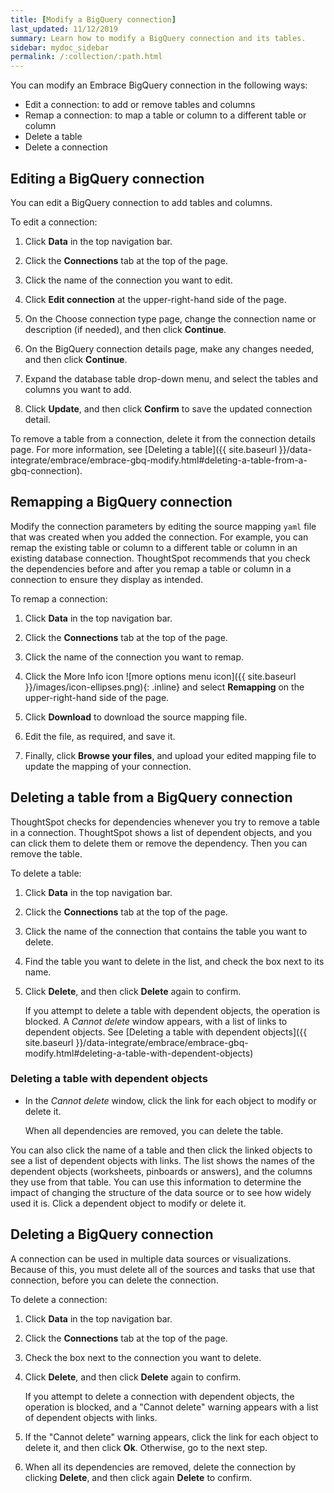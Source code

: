 ```yaml
---
title: [Modify a BigQuery connection]
last_updated: 11/12/2019
summary: Learn how to modify a BigQuery connection and its tables.
sidebar: mydoc_sidebar
permalink: /:collection/:path.html
---
```


You can modify an Embrace BigQuery connection in the following ways:
- Edit a connection: to add or remove tables and columns
- Remap a connection: to map a table or column to a different table or column
- Delete a table
- Delete a connection

## Editing a BigQuery connection

You can edit a BigQuery connection to add tables and columns.

To edit a connection:

1. Click **Data** in the top navigation bar.

2. Click the **Connections** tab at the top of the page.

3. Click the name of the connection you want to edit.

   <!--![]({{ site.baseurl }}/images/select-connection.png "select Connection") -->

4. Click **Edit connection** at the upper-right-hand side of the page.

   <!--![Edit connection]({{ site.baseurl }}/images/gbq-editconnection.png "Edit connection") -->

5. On the Choose connection type page, change the connection name or description (if needed), and then click **Continue**.  

6. On the BigQuery connection details page, make any changes needed, and then click **Continue**.

7. Expand the database table drop-down menu, and select the tables and columns you want to add.

   <!--![Select tables and columns]({{ site.baseurl }}/images/redshift-edittables.png "Select tables and columns") -->
   <!--![]({{ site.baseurl }}/images/connection-update.png "Edit connection dialog box") -->

8. Click **Update**, and then click **Confirm** to save the updated connection detail.

To remove a table from a connection, delete it from the connection details page. For more information, see [Deleting a table]({{ site.baseurl }}/data-integrate/embrace/embrace-gbq-modify.html#deleting-a-table-from-a-gbq-connection).

## Remapping a BigQuery connection

Modify the connection parameters by editing the source mapping <code>yaml</code> file that was created when you added the connection. For example, you can remap the existing table or column to a different table or column in an existing database connection. ThoughtSpot recommends that you check the dependencies before and after you remap a table or column in a connection to ensure they display as intended.

To remap a connection:

1. Click **Data** in the top navigation bar.

2. Click the **Connections** tab at the top of the page.

3. Click the name of the connection you want to remap.
   <!--![]({{ site.baseurl }}/images/select-connection.png "Select a connection type") -->

4. Click the More Info icon ![more options menu icon]({{ site.baseurl }}/images/icon-ellipses.png){: .inline} and select **Remapping** on the upper-right-hand side of the page.
   <!--![Remap a connection]({{ site.baseurl }}/images/gbq-remapping.png "Remap a connection") -->

5. Click **Download** to download the source mapping file.

   <!--!["Download the source mapping file"]({{ site.baseurl }}/images/gbq-downloadyaml.png "Download the source mapping file") -->

6. Edit the file, as required, and save it.
   <!--![]({{ site.baseurl }}/images/embrace-yaml.png "Edit yaml") -->

7. Finally, click **Browse your files**, and upload your edited mapping file to update the mapping of your connection.

## Deleting a table from a BigQuery connection
ThoughtSpot checks for dependencies whenever you try to remove a table in a connection. ThoughtSpot shows a list of dependent objects, and you can click them to delete them or remove the dependency. Then you can remove the table.

To delete a table:

1. Click **Data** in the top navigation bar.

2. Click the **Connections** tab at the top of the page.

3. Click the name of the connection that contains the table you want to delete.

   <!--![]({{ site.baseurl }}/images/select-connection.png "Select a connection type")-->

4. Find the table you want to delete in the list, and check the box next to its name.

5. Click **Delete**, and then click **Delete** again to confirm.

   <!--![Delete a connection table]({{ site.baseurl }}/images/gbq-deletetable.png "Delete a connection table") -->

   If you attempt to delete a table with dependent objects, the operation is blocked. A *Cannot delete* window appears, with a list of links to dependent objects. See [Deleting a table with dependent objects]({{ site.baseurl }}/data-integrate/embrace/embrace-gbq-modify.html#deleting-a-table-with-dependent-objects)

### Deleting a table with dependent objects

- In the *Cannot delete* window, click the link for each object to modify or delete it.

  When all dependencies are removed, you can delete the table.

  <!--![]({{ site.baseurl }}/images/delete-warning.png "Dependent objects warning") -->

You can also click the name of a table and then click the linked objects to see a list of dependent objects with links. The list shows the names of the dependent objects (worksheets, pinboards or answers), and the columns they use from that table. You can use this information to determine the impact of changing the structure of the data source or to see how widely used it is. Click a dependent object to modify or delete it.

## Deleting a BigQuery connection
A connection can be used in multiple data sources or visualizations. Because of this, you must delete all of the sources and tasks that use that connection, before you can delete the connection.

To delete a connection:

1. Click **Data** in the top navigation bar.

2. Click the **Connections** tab at the top of the page.

3. Check the box next to the connection you want to delete.

4. Click **Delete**, and then click **Delete** again to confirm.

   <!--![]({{ site.baseurl }}/images/delete-a-connection.png "delete a connection type") -->

   If you attempt to delete a connection with dependent objects, the operation is blocked, and a "Cannot delete" warning appears with a list of dependent objects with links.

   <!--![]({{ site.baseurl }}/images/connection-delete-warning.png "warning connection type") -->

5. If the "Cannot delete" warning appears, click the link for each object to delete it, and then click **Ok**. Otherwise, go to the next step.

6. When all its dependencies are removed, delete the connection by clicking **Delete**, and then click again **Delete** to confirm.
